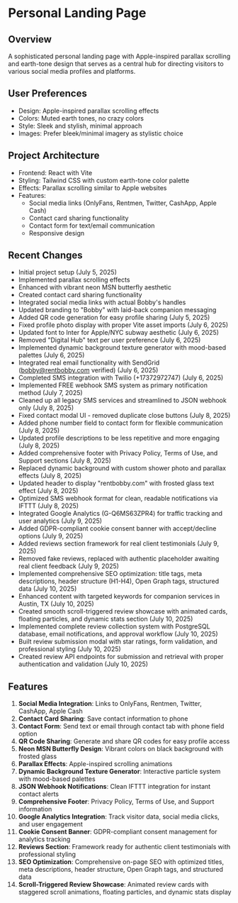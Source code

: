 # Personal Landing Page

## Overview
A sophisticated personal landing page with Apple-inspired parallax scrolling and earth-tone design that serves as a central hub for directing visitors to various social media profiles and platforms.

## User Preferences
- Design: Apple-inspired parallax scrolling effects
- Colors: Muted earth tones, no crazy colors
- Style: Sleek and stylish, minimal approach
- Images: Prefer bleek/minimal imagery as stylistic choice

## Project Architecture
- Frontend: React with Vite
- Styling: Tailwind CSS with custom earth-tone color palette
- Effects: Parallax scrolling similar to Apple websites
- Features:
  - Social media links (OnlyFans, Rentmen, Twitter, CashApp, Apple Cash)
  - Contact card sharing functionality
  - Contact form for text/email communication
  - Responsive design

## Recent Changes
- Initial project setup (July 5, 2025)
- Implemented parallax scrolling effects
- Enhanced with vibrant neon MSN butterfly aesthetic
- Created contact card sharing functionality
- Integrated social media links with actual Bobby's handles
- Updated branding to "Bobby" with laid-back companion messaging
- Added QR code generation for easy profile sharing (July 5, 2025)
- Fixed profile photo display with proper Vite asset imports (July 6, 2025)
- Updated font to Inter for Apple/NYC subway aesthetic (July 6, 2025)
- Removed "Digital Hub" text per user preference (July 6, 2025)
- Implemented dynamic background texture generator with mood-based palettes (July 6, 2025)
- Integrated real email functionality with SendGrid (bobby@rentbobby.com verified) (July 6, 2025)
- Completed SMS integration with Twilio (+17372972747) (July 6, 2025)
- Implemented FREE webhook SMS system as primary notification method (July 7, 2025)
- Cleaned up all legacy SMS services and streamlined to JSON webhook only (July 8, 2025)
- Fixed contact modal UI - removed duplicate close buttons (July 8, 2025)
- Added phone number field to contact form for flexible communication (July 8, 2025)
- Updated profile descriptions to be less repetitive and more engaging (July 8, 2025)
- Added comprehensive footer with Privacy Policy, Terms of Use, and Support sections (July 8, 2025)
- Replaced dynamic background with custom shower photo and parallax effects (July 8, 2025)
- Updated header to display "rentbobby.com" with frosted glass text effect (July 8, 2025)
- Optimized SMS webhook format for clean, readable notifications via IFTTT (July 8, 2025)
- Integrated Google Analytics (G-Q6MS63ZPR4) for traffic tracking and user analytics (July 9, 2025)
- Added GDPR-compliant cookie consent banner with accept/decline options (July 9, 2025)
- Added reviews section framework for real client testimonials (July 9, 2025)
- Removed fake reviews, replaced with authentic placeholder awaiting real client feedback (July 9, 2025)
- Implemented comprehensive SEO optimization: title tags, meta descriptions, header structure (H1-H4), Open Graph tags, structured data (July 10, 2025)
- Enhanced content with targeted keywords for companion services in Austin, TX (July 10, 2025)
- Created smooth scroll-triggered review showcase with animated cards, floating particles, and dynamic stats section (July 10, 2025)
- Implemented complete review collection system with PostgreSQL database, email notifications, and approval workflow (July 10, 2025)
- Built review submission modal with star ratings, form validation, and professional styling (July 10, 2025)
- Created review API endpoints for submission and retrieval with proper authentication and validation (July 10, 2025)

## Features
1. **Social Media Integration**: Links to OnlyFans, Rentmen, Twitter, CashApp, Apple Cash
2. **Contact Card Sharing**: Save contact information to phone
3. **Contact Form**: Send text or email through contact tab with phone field option
4. **QR Code Sharing**: Generate and share QR codes for easy profile access
5. **Neon MSN Butterfly Design**: Vibrant colors on black background with frosted glass
6. **Parallax Effects**: Apple-inspired scrolling animations
7. **Dynamic Background Texture Generator**: Interactive particle system with mood-based palettes
8. **JSON Webhook Notifications**: Clean IFTTT integration for instant contact alerts
9. **Comprehensive Footer**: Privacy Policy, Terms of Use, and Support information
10. **Google Analytics Integration**: Track visitor data, social media clicks, and user engagement
11. **Cookie Consent Banner**: GDPR-compliant consent management for analytics tracking
12. **Reviews Section**: Framework ready for authentic client testimonials with professional styling
13. **SEO Optimization**: Comprehensive on-page SEO with optimized titles, meta descriptions, header structure, Open Graph tags, and structured data
14. **Scroll-Triggered Review Showcase**: Animated review cards with staggered scroll animations, floating particles, and dynamic stats display